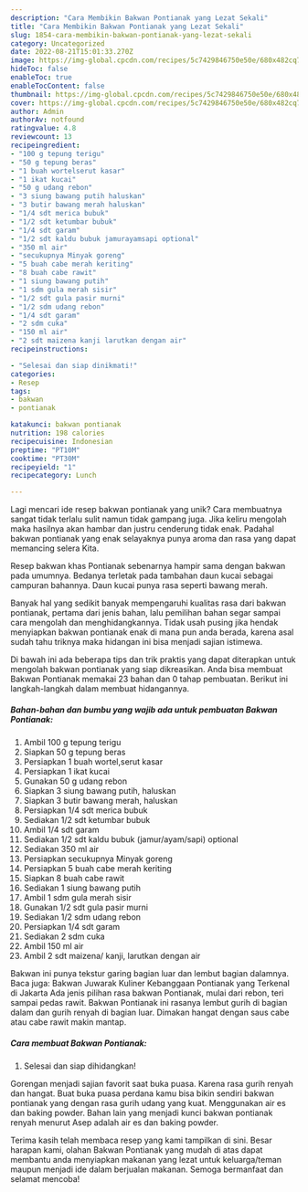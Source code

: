 ```yaml
---
description: "Cara Membikin Bakwan Pontianak yang Lezat Sekali"
title: "Cara Membikin Bakwan Pontianak yang Lezat Sekali"
slug: 1854-cara-membikin-bakwan-pontianak-yang-lezat-sekali
category: Uncategorized
date: 2022-08-21T15:01:33.270Z
image: https://img-global.cpcdn.com/recipes/5c7429846750e50e/680x482cq70/bakwan-pontianak-foto-resep-utama.jpg
hideToc: false
enableToc: true
enableTocContent: false
thumbnail: https://img-global.cpcdn.com/recipes/5c7429846750e50e/680x482cq70/bakwan-pontianak-foto-resep-utama.jpg
cover: https://img-global.cpcdn.com/recipes/5c7429846750e50e/680x482cq70/bakwan-pontianak-foto-resep-utama.jpg
author: Admin
authorAv: notfound
ratingvalue: 4.8
reviewcount: 13
recipeingredient:
- "100 g tepung terigu"
- "50 g tepung beras"
- "1 buah wortelserut kasar"
- "1 ikat kucai"
- "50 g udang rebon"
- "3 siung bawang putih haluskan"
- "3 butir bawang merah haluskan"
- "1/4 sdt merica bubuk"
- "1/2 sdt ketumbar bubuk"
- "1/4 sdt garam"
- "1/2 sdt kaldu bubuk jamurayamsapi optional"
- "350 ml air"
- "secukupnya Minyak goreng"
- "5 buah cabe merah keriting"
- "8 buah cabe rawit"
- "1 siung bawang putih"
- "1 sdm gula merah sisir"
- "1/2 sdt gula pasir murni"
- "1/2 sdm udang rebon"
- "1/4 sdt garam"
- "2 sdm cuka"
- "150 ml air"
- "2 sdt maizena kanji larutkan dengan air"
recipeinstructions:

- "Selesai dan siap dinikmati!"
categories:
- Resep
tags:
- bakwan
- pontianak

katakunci: bakwan pontianak 
nutrition: 198 calories
recipecuisine: Indonesian
preptime: "PT10M"
cooktime: "PT30M"
recipeyield: "1"
recipecategory: Lunch

---
```





Lagi mencari ide resep bakwan pontianak yang unik? Cara membuatnya sangat tidak terlalu sulit namun tidak gampang juga. Jika keliru mengolah maka hasilnya akan hambar dan justru cenderung tidak enak. Padahal bakwan pontianak yang enak selayaknya punya aroma dan rasa yang dapat memancing selera Kita.





Resep bakwan khas Pontianak sebenarnya hampir sama dengan bakwan pada umumnya. Bedanya terletak pada tambahan daun kucai sebagai campuran bahannya. Daun kucai punya rasa seperti bawang merah.

Banyak hal yang sedikit banyak mempengaruhi kualitas rasa dari bakwan pontianak, pertama dari jenis bahan, lalu pemilihan bahan segar sampai cara mengolah dan menghidangkannya. Tidak usah pusing jika hendak menyiapkan bakwan pontianak enak di mana pun anda berada, karena asal sudah tahu triknya maka hidangan ini bisa menjadi sajian istimewa.






Di bawah ini ada beberapa tips dan trik praktis yang dapat diterapkan untuk mengolah bakwan pontianak yang siap dikreasikan. Anda bisa membuat Bakwan Pontianak memakai 23 bahan dan 0 tahap pembuatan. Berikut ini langkah-langkah dalam membuat hidangannya.

<!--inarticleads1-->

##### Bahan-bahan dan bumbu yang wajib ada untuk pembuatan Bakwan Pontianak:

1. Ambil 100 g tepung terigu
1. Siapkan 50 g tepung beras
1. Persiapkan 1 buah wortel,serut kasar
1. Persiapkan 1 ikat kucai
1. Gunakan 50 g udang rebon
1. Siapkan 3 siung bawang putih, haluskan
1. Siapkan 3 butir bawang merah, haluskan
1. Persiapkan 1/4 sdt merica bubuk
1. Sediakan 1/2 sdt ketumbar bubuk
1. Ambil 1/4 sdt garam
1. Sediakan 1/2 sdt kaldu bubuk (jamur/ayam/sapi) optional
1. Sediakan 350 ml air
1. Persiapkan secukupnya Minyak goreng
1. Persiapkan 5 buah cabe merah keriting
1. Siapkan 8 buah cabe rawit
1. Sediakan 1 siung bawang putih
1. Ambil 1 sdm gula merah sisir
1. Gunakan 1/2 sdt gula pasir murni
1. Sediakan 1/2 sdm udang rebon
1. Persiapkan 1/4 sdt garam
1. Sediakan 2 sdm cuka
1. Ambil 150 ml air
1. Ambil 2 sdt maizena/ kanji, larutkan dengan air


Bakwan ini punya tekstur garing bagian luar dan lembut bagian dalamnya. Baca juga: Bakwan Juwarak Kuliner Kebanggaan Pontianak yang Terkenal di Jakarta Ada jenis pilihan rasa bakwan Pontianak, mulai dari rebon, teri sampai pedas rawit. Bakwan Pontianak ini rasanya lembut gurih di bagian dalam dan gurih renyah di bagian luar. Dimakan hangat dengan saus cabe atau cabe rawit makin mantap. 

<!--inarticleads2-->

##### Cara membuat Bakwan Pontianak:


1. Selesai dan siap dihidangkan!

Gorengan menjadi sajian favorit saat buka puasa. Karena rasa gurih renyah dan hangat. Buat buka puasa perdana kamu bisa bikin sendiri bakwan pontianak yang dengan rasa gurih udang yang kuat. Menggunakan air es dan baking powder. Bahan lain yang menjadi kunci bakwan pontianak renyah menurut Asep adalah air es dan baking powder. 

Terima kasih telah membaca resep yang kami tampilkan di sini. Besar harapan kami, olahan Bakwan Pontianak yang mudah di atas dapat membantu anda menyiapkan makanan yang lezat untuk keluarga/teman maupun menjadi ide dalam berjualan makanan. Semoga bermanfaat dan selamat mencoba!
